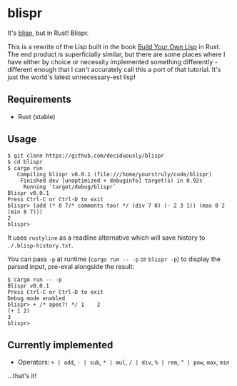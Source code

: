 # blispr

It's [blisp](https://github.com/deciduously/blisp), but in Rust!   Blispr.

This is a rewrite of the Lisp built in the book [Build Your Own Lisp](http://www.buildyourownlisp.com/) in Rust.  The end product is superficially similar, but there are some places where I have either by choice or necessity implemented something differently - different enough that I can't accurately call this a port of that tutorial.  It's just the world's latest unnecessary-est lisp!

## Requirements

* Rust (stable)

## Usage

```blispr
$ git clone https://github.com/deciduously/blispr
$ cd blispr
$ cargo run
   Compiling blispr v0.0.1 (file:///home/yourstruly/code/blispr)
    Finished dev [unoptimized + debuginfo] target(s) in 0.92s
     Running `target/debug/blispr`
Blispr v0.0.1
Press Ctrl-C or Ctrl-D to exit
blispr> (add (* 8 7/* comments too! */ (div 7 8) (- 2 3 1)) (max 8 2 (min 8 7)))
2
blispr>
```

It uses `rustyline` as a readline alternative which will save history to `./.blisp-history.txt`.

You can pass `-p` at runtime (`cargo run -- -p` or `blispr -p`) to display the parsed input, pre-eval alongside the result:

```blispr
$ cargo run -- -p
Blispr v0.0.1
Press Ctrl-C or Ctrl-D to exit
Debug mode enabled
blispr> + /* apes?! */ 1    2
(+ 1 2)
3
blispr>
```

## Currently implemented

* Operators: `+ | add`, `- | sub`, `* | mul`, `/ | div`, `% | rem`, `^ | pow`, `max`, `min`

...that's it!
